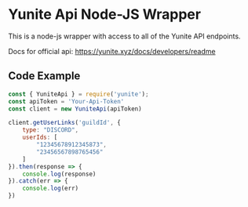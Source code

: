 # Yunite Api Node-JS Wrapper
This is a node-js wrapper with access to all of the Yunite API endpoints.

Docs for official api: https://yunite.xyz/docs/developers/readme

## Code Example
```js
const { YuniteApi } = require('yunite');
const apiToken = 'Your-Api-Token'
const client = new YuniteApi(apiToken)

client.getUserLinks('guildId', {
    type: "DISCORD",
    userIds: [
        "12345678912345873",
        "23456567898765456"
    ]
}).then(response => { 
    console.log(response)
}).catch(err => {
    console.log(err)
})
```